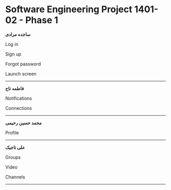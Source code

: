 # Software Engineering Project 1401-02 - Phase 1


**ساجده مرادی**

Log in

Sign up

Forgot password 

Launch screen

***

**فاطمه تاج**

Notifications

Connections

***

**محمد حسین رحیمی**

Profile

***

**علی تاجیک**

Groups

Video

Channels

***

